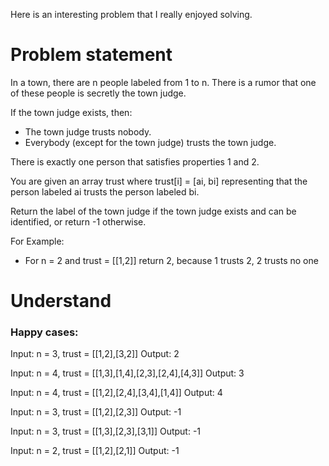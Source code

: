 Here is an interesting problem that I really enjoyed solving.

# Problem statement

In a town, there are n people labeled from 1 to n. There is a rumor that one of these people is secretly the town judge.

If the town judge exists, then:

- The town judge trusts nobody.
- Everybody (except for the town judge) trusts the town judge.

There is exactly one person that satisfies properties 1 and 2.

You are given an array trust where trust[i] = [ai, bi] representing that the person labeled ai trusts the person labeled bi.

Return the label of the town judge if the town judge exists and can be identified, or return -1 otherwise.

For Example:
- For n = 2 and trust = [[1,2]] return 2, because 1 trusts 2, 2 trusts no one

# Understand 

### Happy cases:

Input: n = 3, trust = [[1,2],[3,2]]
Output: 2

Input: n = 4, trust = [[1,3],[1,4],[2,3],[2,4],[4,3]]
Output: 3

Input: n = 4, trust = [[1,2],[2,4],[3,4],[1,4]]
Output: 4

Input: n = 3, trust = [[1,2],[2,3]]
Output: -1

Input: n = 3, trust = [[1,3],[2,3],[3,1]]
Output: -1

Input: n = 2, trust = [[1,2],[2,1]]
Output: -1

